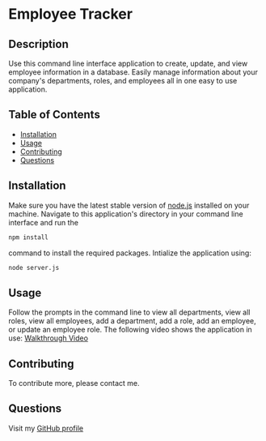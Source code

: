 # Employee Tracker

## Description
Use this command line interface application to create, update, and view employee information in a database. Easily manage information about your company's departments, roles, and employees all in one easy to use application. 
  
## Table of Contents
  
- [Installation](#installation)
- [Usage](#usage)
- [Contributing](#contributing)
- [Questions](#questions)
  
## Installation
Make sure you have the latest stable version of [node.js](https://nodejs.org/en) installed on your machine. Navigate to this application's directory in your command line interface and run the 
```bash
npm install
```
command to install the required packages. Intialize the application using:
```bash
node server.js
```
  
## Usage
Follow the prompts in the command line to view all departments, view all roles, view all employees, add a department, add a role, add an employee, or update an employee role. The following video shows the application in use:
[Walkthrough Video](https://drive.google.com/file/d/1EShWiEKUvLgYICNJuOwXsilzjspOfjvC/view)
  
## Contributing
To contribute more, please contact me.
  
## Questions
Visit my [GitHub profile](https://github.com/williamk31)